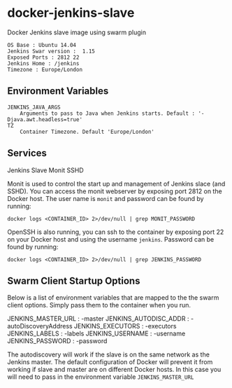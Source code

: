 docker-jenkins-slave
====================

Docker Jenkins slave image using swarm plugin

    OS Base : Ubuntu 14.04
    Jenkins Swar version :  1.15
    Exposed Ports : 2812 22
    Jenkins Home : /jenkins
    Timezone : Europe/London

Environment Variables
---------------------
    JENKINS_JAVA_ARGS
        Arguments to pass to Java when Jenkins starts. Default : '-Djava.awt.headless=true'
    TZ
        Container Timezone. Default 'Europe/London'

Services
--------
  Jenkins Slave
  Monit
  SSHD


Monit is used to control the start up and management of Jenkins slace (and SSHD). You can access the monit webserver
by exposing port 2812 on the Docker host. The user name is `monit` and password can be found by running:

    docker logs <CONTAINER_ID> 2>/dev/null | grep MONIT_PASSWORD

OpenSSH is also running, you can ssh to the container by exposing port 22 on your Docker host and using the username
`jenkins`. Password can be found by running:

    docker logs <CONTAINER_ID> 2>/dev/null | grep JENKINS_PASSWORD

Swarm Client Startup Options
----------------------------
Below is a list of environment variables that are mapped to the the swarm client options. Simply pass them to the container
when you run.

  JENKINS_MASTER_URL : -master
  JENKINS_AUTODISC_ADDR : -autoDiscoveryAddress
  JENKINS_EXECUTORS : -executors
  JENKINS_LABELS : -labels
  JENKINS_USERNAME : -username
  JENKINS_PASSWORD : -password

The autodiscovery will work if the slave is on the same network as the Jenkins master. The default configuration of Docker will
prevent it from working if slave and master are on different Docker hosts. In this case you will need to pass in the environment
variable ```JENKINS_MASTER_URL```
